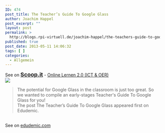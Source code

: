```yaml
---
ID: 474
post_title: The Teacher’s Guide To Google Glass
author: Joachim Happel
post_excerpt: ""
layout: post
permalink: >
  http://blogs.rpi-virtuell.de/joachim-happel/the-teachers-guide-to-google-glass/
published: true
post_date: 2013-05-11 14:06:32
tags: [ ]
categories:
  - Allgemein
---
```

See on <a style='font-weight: bold;font-size: 18px' href='http://www.scoop.it/t/online-lernen-2-0/p/4001399767/the-teacher-s-guide-to-google-glass'>Scoop.it</a> - <a href='http://www.scoop.it/t/online-lernen-2-0'>Online Lernen 2.0 (ICT &amp; OER)</a><br /><a href='http://www.scoop.it/t/online-lernen-2-0/p/4001399767/the-teacher-s-guide-to-google-glass'><img src='http://img.scoop.it/8w_9Jd0oNRfhTUbvrMHUojl72eJkfbmt4t8yenImKBXEejxNn4ZJNZ2ss5Ku7Cxt' /></a><br /><blockquote> The potential for Google Glass in the classroom is just too great. So we wanted to compile an early-stages Teacher's Guide To Google Glass for you! <br>The post The Teacher&rsquo;s Guide To Google Glass appeared first on Edudemic.</blockquote><br />See on <a href='http://edudemic.com/2013/05/the-teachers-guide-to-google-glass/'>edudemic.com</a>